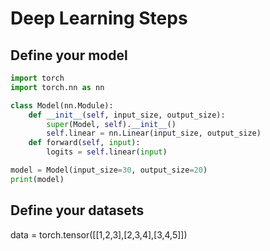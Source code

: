 # Deep Learning Steps

## Define your model
```py
import torch
import torch.nn as nn

class Model(nn.Module):
    def __init__(self, input_size, output_size):
        super(Model, self).__init__()
        self.linear = nn.Linear(input_size, output_size)
    def forward(self, input):
        logits = self.linear(input)

model = Model(input_size=30, output_size=20)
print(model)
```

## Define your datasets

data = torch.tensor([[1,2,3],[2,3,4],[3,4,5]])
